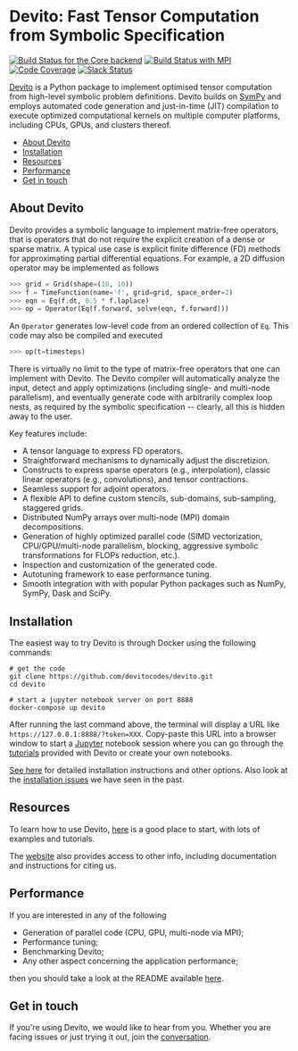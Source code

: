 # Devito: Fast Tensor Computation from Symbolic Specification

[![Build Status for the Core backend](https://github.com/devitocodes/devito/workflows/CI-core/badge.svg)](https://github.com/devitocodes/devito/actions?query=workflow%3ACI-core)
[![Build Status with MPI](https://github.com/devitocodes/devito/workflows/CI-mpi/badge.svg)](https://github.com/devitocodes/devito/actions?query=workflow%3ACI-mpi)
[![Code Coverage](https://codecov.io/gh/devitocodes/devito/branch/master/graph/badge.svg)](https://codecov.io/gh/devitocodes/devito)
[![Slack Status](https://img.shields.io/badge/chat-on%20slack-%234A154B)](https://opesci-slackin.now.sh)

[Devito](http://www.devitoproject.org) is a Python package to implement
optimised tensor computation from high-level symbolic problem definitions.
Devito builds on [SymPy](http://www.sympy.org/en/index.html) and employs
automated code generation and just-in-time (JIT) compilation to execute
optimized computational kernels on multiple computer platforms, including
CPUs, GPUs, and clusters thereof.

- [About Devito](#about-devito)
- [Installation](#installation)
- [Resources](#resources)
- [Performance](#performance)
- [Get in touch](#get-in-touch)

## About Devito

Devito provides a symbolic language to implement matrix-free operators, that is
operators that do not require the explicit creation of a dense or sparse
matrix. A typical use case is explicit finite difference (FD) methods for
approximating partial differential equations. For example, a 2D diffusion
operator may be implemented as follows

```python
>>> grid = Grid(shape=(10, 10))
>>> f = TimeFunction(name='f', grid=grid, space_order=2)
>>> eqn = Eq(f.dt, 0.5 * f.laplace)
>>> op = Operator(Eq(f.forward, solve(eqn, f.forward)))
```

An `Operator` generates low-level code from an ordered collection of `Eq`. This
code may also be compiled and executed

```python
>>> op(t=timesteps)
```

There is virtually no limit to the type of matrix-free operators that one can
implement with Devito. The Devito compiler will automatically analyze the input,
detect and apply optimizations (including single- and multi-node parallelism),
and eventually generate code with arbitrarily complex loop nests, as required
by the symbolic specification -- clearly, all this is hidden away to the user.

Key features include:

* A tensor language to express FD operators.
* Straightforward mechanisms to dynamically adjust the discretizion.
* Constructs to express sparse operators (e.g., interpolation), classic linear
  operators (e.g., convolutions), and tensor contractions.
* Seamless support for adjoint operators.
* A flexible API to define custom stencils, sub-domains, sub-sampling,
  staggered grids.
* Distributed NumPy arrays over multi-node (MPI) domain decompositions.
* Generation of highly optimized parallel code (SIMD vectorization,
  CPU/GPU/multi-node parallelism, blocking, aggressive symbolic transformations
  for FLOPs reduction, etc.).
* Inspection and customization of the generated code.
* Autotuning framework to ease performance tuning.
* Smooth integration with with popular Python packages such as NumPy, SymPy,
  Dask and SciPy.

## Installation

The easiest way to try Devito is through Docker using the following commands:
```
# get the code
git clone https://github.com/devitocodes/devito.git
cd devito

# start a jupyter notebook server on port 8888
docker-compose up devito
```
After running the last command above, the terminal will display a URL like
`https://127.0.0.1:8888/?token=XXX`. Copy-paste this URL into a browser window
to start a [Jupyter](https://jupyter.org/) notebook session where you can go
through the [tutorials](https://github.com/devitocodes/devito/tree/master/examples)
provided with Devito or create your own notebooks.

[See here](http://devitocodes.github.io/devito/download.html) for detailed installation
instructions and other options. Also look at the
[installation issues](https://github.com/devitocodes/devito/wiki/Installation-Issues) we
have seen in the past. 

## Resources

To learn how to use Devito,
[here](https://github.com/devitocodes/devito/blob/master/examples) is a good
place to start, with lots of examples and tutorials.

The [website](https://www.devitoproject.org/) also provides access to other
info, including documentation and instructions for citing us.

## Performance

If you are interested in any of the following

* Generation of parallel code (CPU, GPU, multi-node via MPI);
* Performance tuning;
* Benchmarking Devito;
* Any other aspect concerning the application performance;

then you should take a look at the README available
[here](https://github.com/devitocodes/devito/blob/master/benchmarks/user).

## Get in touch

If you're using Devito, we would like to hear from you. Whether you
are facing issues or just trying it out, join the
[conversation](https://opesci-slackin.now.sh).
